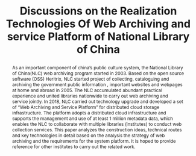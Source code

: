 ---
abstract: As an important component of china’s public culture system, the National
  Library of China(NLC) web archiving program started in 2003. Based on the open source
  software (OSS) Heritrix, NLC started project of collecting, cataloguing and archiving
  the government public information , important websites and webpages at home and
  abroad in 2005. The NLC accumulated abundant practical experience and united libraries
  nationwide to carry out web archiving and service jointly. In 2018, NLC carried
  out technology upgrade and developed a set of “Web Archiving and Service Platform”
  for distributed cloud storage infrastructure. The platform adopts a distributed
  cloud infrastructure and supports the management and use of at least 1 million metadata
  data, which enables the NLC to collaborate with multiple libraries (institutes)
  to conduct web collection services. This paper analyzes the construction ideas,
  technical routes and key technologies in detail based on the analysis the strategy
  of web archiving and the requirements for the system platform. It is hoped to provide
  reference for other institutes to carry out the related work.
creators:
- Danyang, Zhao
- Shiyan, Ji
date: null
document_url: https://services.phaidra.univie.ac.at/api/object/o:1082720/download
grand_parent: iPRES
institutions: []
keywords: []
landing_page_url: https://phaidra.univie.ac.at/o:1082720
language: eng
layout: publication
license: CC BY 4.0 International
notes_url: null
parent: iPRES 2019
presentation_url: null
publication_type: paper
size: 332052
source_name: iPRES
title: 'Discussions on the Realization Technologies Of Web Archiving and service Platform
  of National Library of China '
year: 2019
---